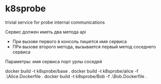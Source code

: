 # k8sprobe
trivial service for probe internal communications


Сервис должен иметь два метода api
- При вызове первого в консоль пишется имя сервиса
- ПРи вызове второго метода, вызывается первый метод соседнего сервиса

Параметры: 
имя сервиса
порт
урлы соседей


docker build -t k8sprobe/base .
docker build -t k8sprobe/alice -f .\Alice.Dockerfile .
docker build -t k8sprobe/Bob -f .\Bob.Dockerfile . 